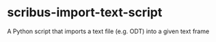 # scribus-import-text-script
A Python script that imports a text file (e.g. ODT) into a given text frame
